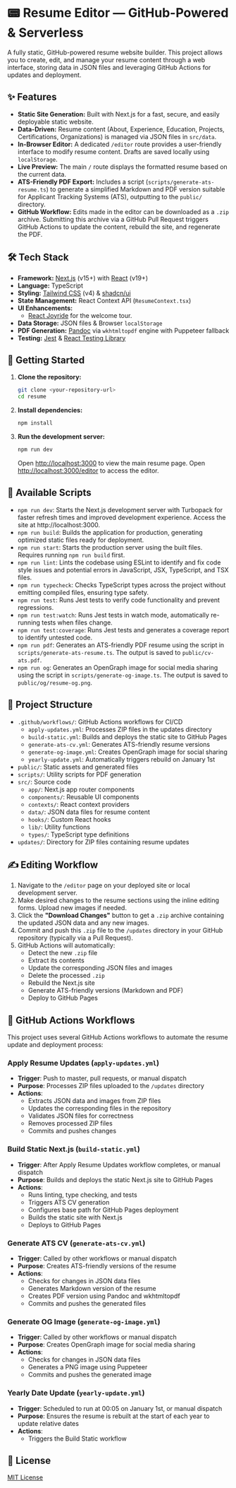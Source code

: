 # 📟 Resume Editor — GitHub-Powered & Serverless

A fully static, GitHub-powered resume website builder. This project allows you to create, edit, and manage your resume content through a web interface, storing data in JSON files and leveraging GitHub Actions for updates and deployment.

## ✨ Features

- **Static Site Generation:** Built with Next.js for a fast, secure, and easily deployable static website.
- **Data-Driven:** Resume content (About, Experience, Education, Projects, Certifications, Organizations) is managed via JSON files in `src/data`.
- **In-Browser Editor:** A dedicated `/editor` route provides a user-friendly interface to modify resume content. Drafts are saved locally using `localStorage`.
- **Live Preview:** The main `/` route displays the formatted resume based on the current data.
- **ATS-Friendly PDF Export:** Includes a script (`scripts/generate-ats-resume.ts`) to generate a simplified Markdown and PDF version suitable for Applicant Tracking Systems (ATS), outputting to the `public/` directory.
- **GitHub Workflow:** Edits made in the editor can be downloaded as a `.zip` archive. Submitting this archive via a GitHub Pull Request triggers GitHub Actions to update the content, rebuild the site, and regenerate the PDF.

## 🛠️ Tech Stack

- **Framework:** [Next.js](https://nextjs.org/) (v15+) with [React](https://reactjs.org/) (v19+)
- **Language:** TypeScript
- **Styling:** [Tailwind CSS](https://tailwindcss.com/) (v4) & [shadcn/ui](https://ui.shadcn.com/)
- **State Management:** React Context API (`ResumeContext.tsx`)
- **UI Enhancements:**
  - [React Joyride](https://docs.react-joyride.com/) for the welcome tour.
- **Data Storage:** JSON files & Browser `localStorage`
- **PDF Generation:** [Pandoc](https://pandoc.org/) via `wkhtmltopdf` engine with Puppeteer fallback
- **Testing:** [Jest](https://jestjs.io/) & [React Testing Library](https://testing-library.com/)

## 🚀 Getting Started

1.  **Clone the repository:**
    ```bash
    git clone <your-repository-url>
    cd resume
    ```
2.  **Install dependencies:**
    ```bash
    npm install
    ```
3.  **Run the development server:**
    ```bash
    npm run dev
    ```
    Open [http://localhost:3000](http://localhost:3000) to view the main resume page.
    Open [http://localhost:3000/editor](http://localhost:3000/editor) to access the editor.

## 📜 Available Scripts

- `npm run dev`: Starts the Next.js development server with Turbopack for faster refresh times and improved development experience. Access the site at http://localhost:3000.
- `npm run build`: Builds the application for production, generating optimized static files ready for deployment.
- `npm run start`: Starts the production server using the built files. Requires running `npm run build` first.
- `npm run lint`: Lints the codebase using ESLint to identify and fix code style issues and potential errors in JavaScript, JSX, TypeScript, and TSX files.
- `npm run typecheck`: Checks TypeScript types across the project without emitting compiled files, ensuring type safety.
- `npm run test`: Runs Jest tests to verify code functionality and prevent regressions.
- `npm run test:watch`: Runs Jest tests in watch mode, automatically re-running tests when files change.
- `npm run test:coverage`: Runs Jest tests and generates a coverage report to identify untested code.
- `npm run pdf`: Generates an ATS-friendly PDF resume using the script in `scripts/generate-ats-resume.ts`. The output is saved to `public/cv-ats.pdf`.
- `npm run og`: Generates an OpenGraph image for social media sharing using the script in `scripts/generate-og-image.ts`. The output is saved to `public/og/resume-og.png`.

## 📁 Project Structure

- `.github/workflows/`: GitHub Actions workflows for CI/CD
  - `apply-updates.yml`: Processes ZIP files in the updates directory
  - `build-static.yml`: Builds and deploys the static site to GitHub Pages
  - `generate-ats-cv.yml`: Generates ATS-friendly resume versions
  - `generate-og-image.yml`: Creates OpenGraph image for social sharing
  - `yearly-update.yml`: Automatically triggers rebuild on January 1st
- `public/`: Static assets and generated files
- `scripts/`: Utility scripts for PDF generation
- `src/`: Source code
  - `app/`: Next.js app router components
  - `components/`: Reusable UI components
  - `contexts/`: React context providers
  - `data/`: JSON data files for resume content
  - `hooks/`: Custom React hooks
  - `lib/`: Utility functions
  - `types/`: TypeScript type definitions
- `updates/`: Directory for ZIP files containing resume updates

## ✍️ Editing Workflow

1.  Navigate to the `/editor` page on your deployed site or local development server.
2.  Make desired changes to the resume sections using the inline editing forms. Upload new images if needed.
3.  Click the **"Download Changes"** button to get a `.zip` archive containing the updated JSON data and any new images.
4.  Commit and push this `.zip` file to the `/updates` directory in your GitHub repository (typically via a Pull Request).
5.  GitHub Actions will automatically:
    - Detect the new `.zip` file
    - Extract its contents
    - Update the corresponding JSON files and images
    - Delete the processed `.zip`
    - Rebuild the Next.js site
    - Generate ATS-friendly versions (Markdown and PDF)
    - Deploy to GitHub Pages

## 🤖 GitHub Actions Workflows

This project uses several GitHub Actions workflows to automate the resume update and deployment process:

### Apply Resume Updates (`apply-updates.yml`)

- **Trigger**: Push to master, pull requests, or manual dispatch
- **Purpose**: Processes ZIP files uploaded to the `/updates` directory
- **Actions**:
  - Extracts JSON data and images from ZIP files
  - Updates the corresponding files in the repository
  - Validates JSON files for correctness
  - Removes processed ZIP files
  - Commits and pushes changes

### Build Static Next.js (`build-static.yml`)

- **Trigger**: After Apply Resume Updates workflow completes, or manual dispatch
- **Purpose**: Builds and deploys the static Next.js site to GitHub Pages
- **Actions**:
  - Runs linting, type checking, and tests
  - Triggers ATS CV generation
  - Configures base path for GitHub Pages deployment
  - Builds the static site with Next.js
  - Deploys to GitHub Pages

### Generate ATS CV (`generate-ats-cv.yml`)

- **Trigger**: Called by other workflows or manual dispatch
- **Purpose**: Creates ATS-friendly versions of the resume
- **Actions**:
  - Checks for changes in JSON data files
  - Generates Markdown version of the resume
  - Creates PDF version using Pandoc and wkhtmltopdf
  - Commits and pushes the generated files

### Generate OG Image (`generate-og-image.yml`)

- **Trigger**: Called by other workflows or manual dispatch
- **Purpose**: Creates OpenGraph image for social media sharing
- **Actions**:
  - Checks for changes in JSON data files
  - Generates a PNG image using Puppeteer
  - Commits and pushes the generated image

### Yearly Date Update (`yearly-update.yml`)

- **Trigger**: Scheduled to run at 00:05 on January 1st, or manual dispatch
- **Purpose**: Ensures the resume is rebuilt at the start of each year to update relative dates
- **Actions**:
  - Triggers the Build Static workflow

## 📄 License

[MIT License](LICENSE.md)
